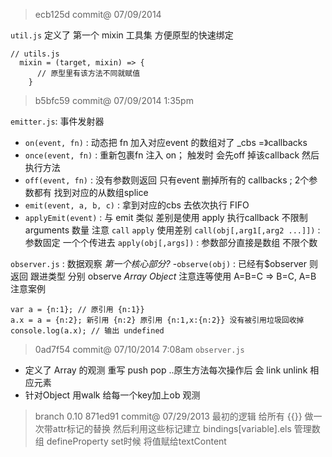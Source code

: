 
>ecb125d commit@ 07/09/2014

`util.js` 定义了 第一个 mixin 工具集 方便原型的快速绑定

```
// utils.js
  mixin = (target, mixin) => {
      // 原型里有该方法不同就赋值
    }
```

> b5bfc59 commit@ 07/09/2014 1:35pm

`emitter.js`: 事件发射器
  - `on(event, fn)` : 动态把 fn 加入对应event 的数组对了 _cbs =》callbacks
  - `once(event, fn)` : 重新包裹fn 注入 on； 触发时 会先off 掉该callback 然后 执行方法
  - `off(event, fn)` : 没有参数则返回 只有event 删掉所有的 callbacks ; 2个参数都有 找到对应的从数组splice
  - `emit(event, a, b, c)` : 拿到对应的cbs 去依次执行 FIFO
  - `applyEmit(event)` : 与 emit 类似 差别是使用 apply 执行callback 不限制 arguments 数量
  注意 `call` `apply` 使用差别
  `call(obj[,arg1[,arg2 ...]])` : 参数固定 一个个传进去
  `apply(obj[,args])` : 参数部分直接是数组 不限个数

`observer.js` : 数据观察 *第一个核心部分?*
  -`observe(obj)` : 已经有$observer 则返回 跟进类型 分别 observe *Array* *Object*
注意连等使用 A=B=C => B=C, A=B 
注意案例
```
var a = {n:1}; // 原引用 {n:1}}
a.x = a = {n:2}; 新引用 {n:2} 原引用 {n:1,x:{n:2}} 没有被引用垃圾回收掉
console.log(a.x); // 输出 undefined
```

> 0ad7f54 commit@ 07/10/2014 7:08am
`observer.js` 
  - 定义了 Array 的观测 重写 push pop ..原生方法每次操作后 会 link unlink 相应元素
  - 针对Object 用walk 给每一个key加上ob 观测
  
>branch 0.10 871ed91 commit@ 07/29/2013
最初的逻辑 
给所有 {{}} 做一次带attr标记的替换 
然后利用这些标记建立 bindings[variable].els 管理数组
defineProperty set时候 将值赋给textContent





